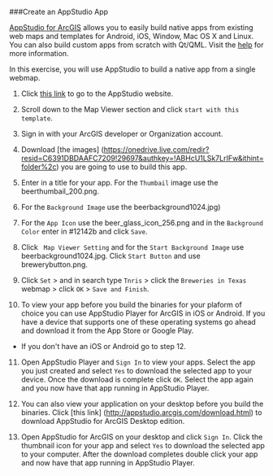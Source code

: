 ###Create an AppStudio App

[AppStudio for ArcGIS](http://www.esri.com/landing-pages/appstudio) allows you to easily build native apps from existing web maps and templates for Android, iOS, Window, Mac OS X and Linux. You can also build custom apps from scratch with Qt/QML. Visit the [help](http://doc.arcgis.com/en/appstudio/) for more information.

In this exercise, you will use AppStudio to build a native app from a single webmap.

1. Click [this link](https://appstudio.arcgis.com/create.html) to go to the AppStudio website. 

2. Scroll down to the Map Viewer section and click `start with this template`.

3. Sign in with your ArcGIS developer or Organization account.

4. Download [the images] (https://onedrive.live.com/redir?resid=C6391DBDAAFC7209!29697&authkey=!ABHcU1LSk7LrIFw&ithint=folder%2c) you are going to use to build this app.

5. Enter in a title for your app. For the `Thumbail` image use the beerthumbail_200.png.

6. For the `Background Image` use the beerbackground1024.jpg)

7. For the `App Icon` use the beer_glass_icon_256.png and in the `Background Color` enter in #12142b and click `Save`.   

8. Click ` Map Viewer Setting` and for the `Start Background Image` use beerbackground1024.jpg. Click `Start Button` and use brewerybutton.png. 

9. Click `Set` > and in search type `Tnris` > click the `Breweries in Texas` webmap > click `OK` > `Save and Finish`.

10. To view your app before you build the binaries for your plaform of choice you can use AppStudio Player for ArcGIS in iOS or Android. If you have a device that supports one of these operating systems go ahead and download it from the App Store or Google Play. 

 * If you don't have an iOS or Android go to step 12. 

11. Open AppStudio Player and `Sign In` to view your apps. Select the app you just created and select `Yes` to download the selected app to your device. Once the download is complete click `OK`. Select the app again and you now have that app running in AppStudio Player.  

12. You can also view your application on your desktop before you build the binaries. Click [this link] (http://appstudio.arcgis.com/download.html) to download AppStudio for ArcGIS Desktop edition.

13. Open AppStudio for ArcGIS on your desktop and click `Sign In`. Click the thumbnail icon for your app and select `Yes` to download the selected app to your computer. After the download completes double click your app and now have that app running in AppStudio Player. 


